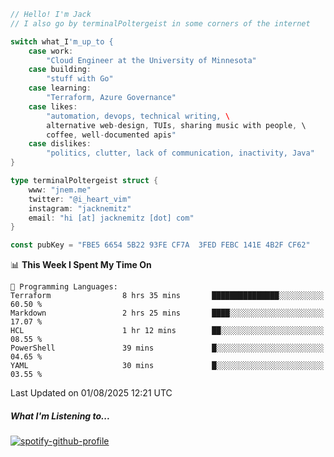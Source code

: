 ```go
// Hello! I'm Jack
// I also go by terminalPoltergeist in some corners of the internet

switch what_I'm_up_to {
    case work:
        "Cloud Engineer at the University of Minnesota"
    case building:
        "stuff with Go"
    case learning:
        "Terraform, Azure Governance"
    case likes:
        "automation, devops, technical writing, \
        alternative web-design, TUIs, sharing music with people, \
        coffee, well-documented apis"
    case dislikes:
        "politics, clutter, lack of communication, inactivity, Java"
}

type terminalPoltergeist struct {
    www: "jnem.me"
    twitter: "@i_heart_vim"
    instagram: "jacknemitz"
    email: "hi [at] jacknemitz [dot] com"
}

const pubKey = "FBE5 6654 5B22 93FE CF7A  3FED FEBC 141E 4B2F CF62"
```

<!--START_SECTION:waka-->
📊 **This Week I Spent My Time On** 

```text
💬 Programming Languages: 
Terraform                8 hrs 35 mins       ███████████████░░░░░░░░░░   60.50 % 
Markdown                 2 hrs 25 mins       ████░░░░░░░░░░░░░░░░░░░░░   17.07 % 
HCL                      1 hr 12 mins        ██░░░░░░░░░░░░░░░░░░░░░░░   08.55 % 
PowerShell               39 mins             █░░░░░░░░░░░░░░░░░░░░░░░░   04.65 % 
YAML                     30 mins             █░░░░░░░░░░░░░░░░░░░░░░░░   03.55 % 
```


 Last Updated on 01/08/2025 12:21 UTC
<!--END_SECTION:waka-->

##### What I'm Listening to...

[![spotify-github-profile](https://jnem.me/listening-item?maxAge=2592000)](https://jnem.me/listening)
